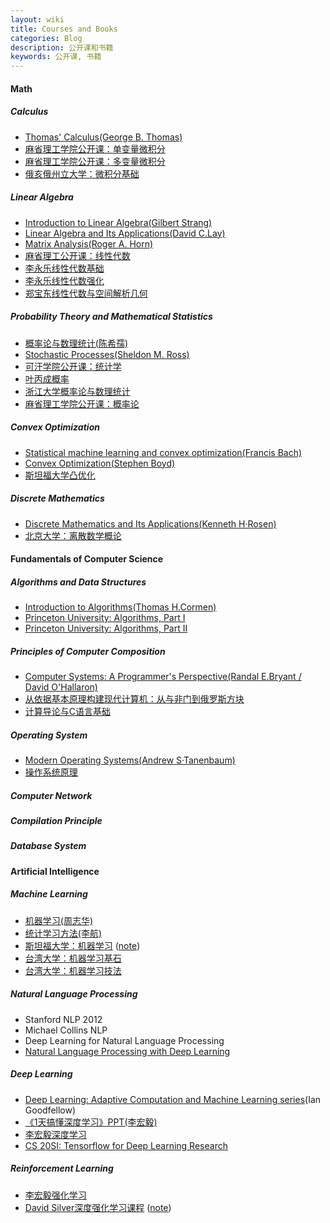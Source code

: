 ```yaml
---
layout: wiki
title: Courses and Books
categories: Blog
description: 公开课和书籍
keywords: 公开课, 书籍
---
```


#### Math

##### Calculus

- [Thomas' Calculus(George B. Thomas)](https://book.douban.com/subject/1231399/)
- [麻省理工学院公开课：单变量微积分](http://open.163.com/special/sp/singlevariablecalculus.html)
- [麻省理工学院公开课：多变量微积分](http://open.163.com/special/opencourse/multivariable.html)
- [俄亥俄州立大学：微积分基础](https://www.coursera.org/learn/calculus1/home/welcome)

##### Linear Algebra
- [Introduction to Linear Algebra(Gilbert Strang)](https://book.douban.com/subject/3582335/)
- [Linear Algebra and Its Applications(David C.Lay)](https://book.douban.com/subject/1425950/)
- [Matrix Analysis(Roger A. Horn)](https://book.douban.com/subject/1281543/)
- [麻省理工公开课：线性代数](http://open.163.com/special/opencourse/daishu.html)
- [李永乐线性代数基础](https://www.bilibili.com/video/av13518182/)
- [李永乐线性代数强化](https://www.bilibili.com/video/av13647316/)
- [郑宝东线性代数与空间解析几何](http://www.icourse163.org/course/0701XJTU031-1002117005)

##### Probability Theory and Mathematical Statistics
- [概率论与数理统计(陈希孺)](https://book.douban.com/subject/2201479/)
- [Stochastic Processes(Sheldon M. Ross)](https://book.douban.com/subject/1773716/)
- [可汗学院公开课：统计学](http://open.163.com/special/Khan/khstatistics.html)
- [叶丙成概率](https://www.bilibili.com/video/av741458/?from=search&seid=8392246330531717554)
- [浙江大学概率论与数理统计](http://www.icourse163.org/course/ZJU-232005)
- [麻省理工学院公开课：概率论](https://www.bilibili.com/video/av6182731/?from=search&seid=18286084278241590299)

##### Convex Optimization
- [Statistical machine learning and convex optimization(Francis Bach)](https://www.di.ens.fr/~fbach/fbach_mlss_2018.pdf)
- [Convex Optimization(Stephen Boyd)](https://web.stanford.edu/~boyd/cvxbook/bv_cvxbook.pdf)
- [斯坦福大学凸优化](https://www.bilibili.com/video/av8907218/?from=search&seid=5967878586775326355)

##### Discrete Mathematics
- [Discrete Mathematics and Its Applications(Kenneth H·Rosen)](https://book.douban.com/subject/2130743/)
- [北京大学：离散数学概论](https://www.coursera.org/learn/dmathgen/home/welcome)

#### Fundamentals of Computer Science
##### Algorithms and Data Structures

- [Introduction to Algorithms(Thomas H.Cormen)](https://book.douban.com/subject/1885170/)
- [Princeton University: Algorithms, Part I](https://www.coursera.org/learn/algorithms-part1)
- [Princeton University: Algorithms, Part II](https://www.coursera.org/learn/algorithms-part2)

##### Principles of Computer Composition
- [Computer Systems: A Programmer's Perspective(Randal E.Bryant / David O'Hallaron)](https://book.douban.com/subject/5333562/)
- [从依据基本原理构建现代计算机：从与非门到俄罗斯方块](https://www.coursera.org/learn/build-a-computer/home/welcome)
- [计算导论与C语言基础](https://www.coursera.org/learn/jisuanji-biancheng/home/welcome)

##### Operating System
- [Modern Operating Systems(Andrew S·Tanenbaum)](https://book.douban.com/subject/3852290/)
- [操作系统原理](https://www.coursera.org/learn/os-pku/home/welcome)

##### Computer Network

##### Compilation Principle

##### Database System

#### Artificial Intelligence

##### Machine Learning

- [机器学习(周志华)](https://book.douban.com/subject/26708119/)
- [统计学习方法(李航)](https://book.douban.com/subject/10590856/)
- [斯坦福大学：机器学习](https://www.coursera.org/learn/machine-learning/home/welcome) ([note](http://www.holehouse.org/mlclass/))
- [台湾大学：机器学习基石](https://www.bilibili.com/video/av12463015/)
- [台湾大学：机器学习技法](https://www.bilibili.com/video/av12469267/)

##### Natural Language Processing

- Stanford NLP 2012
- Michael Collins NLP
- Deep Learning for Natural Language Processing
- [Natural Language Processing with Deep Learning](https://www.bilibili.com/video/av13383754/)

##### Deep Learning

- [Deep Learning: Adaptive Computation and Machine Learning series](https://book.douban.com/subject/26883982/)(Ian Goodfellow)
- [《1天搞懂深度学习》PPT(李宏毅)](https://www.slideshare.net/tw_dsconf/ss-62245351)
- [李宏毅深度学习](https://www.bilibili.com/video/av9770302/)
- [CS 20SI: Tensorflow for Deep Learning Research](https://www.bilibili.com/video/av9156347/?from=search&seid=6905181275544516403)

##### Reinforcement Learning

- [李宏毅强化学习](https://www.bilibili.com/video/av24724071?from=search&seid=17814605200510769988)
- [David Silver深度强化学习课程](https://v.youku.com/v_show/id_XMjcwMDQyOTcxMg==.html?&f=49376145) ([note](https://zhuanlan.zhihu.com/p/25498081))



